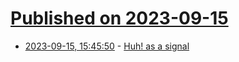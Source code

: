 # [Published on 2023-09-15](index.md)

* [2023-09-15, 15:45:50](https://lobste.rs/s/vfqtx1/huh_as_signal) - [Huh! as a signal](https://blog.danslimmon.com/2023/02/06/huh-as-a-signal/)
